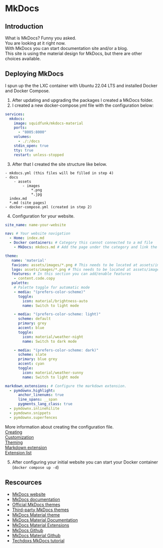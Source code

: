 # MkDocs  
  
## Introduction
What is MkDocs? Funny you asked.  
You are looking at it right now.  
With MkDocs you can start documentation site and/or a blog.  
This site is using the material design for MkDocs, but there are other choices available.  
  
## Deploying MkDocs  
I spun up the the LXC container with Ubuntu 22.04 LTS and installed Docker and Docker Compose.

1. After updating and upgrading the packages I created a MkDocs folder.
2. I created a new docker-compose.yml file with the configuration below:
```` yaml linenums="1" title="MkDocs Config"
services:
  mkdocs:
    image: squidfunk/mkdocs-material
    ports:
      - "8005:8000"
    volumes:
      - ./:/docs
    stdin_open: true
    tty: true
    restart: unless-stopped
````
3. After that I created the site structure like below.
`````
- mkdocs.yml (this files will be filled in step 4)
- docs
    - assets
        - images
            *.png
            *.jpg
  index.md
  *.md (site pages)
- docker-compose.yml (created in step 2)
`````
4. Configuration for your website.
```` yaml linenums="1" title="Website Config"
site_name: name-your-website

nav: # Your website navigation
  - Home: index.md
  - Docker containers: # Category this cannot connected to a md file
    - MkDocs: mkdocs.md # Add the page under the category and link the md file

theme:
   name: 'material'
   favicon: assets/images/*.png # This needs to be located at assets/images
   logo: assets/images/*.png # This needs to be located at assets/images
   features: # In this section you can add/enable features
    - content.code.copy
   palette:
    # Palette toggle for automatic mode     
    - media: "(prefers-color-scheme)"
      toggle:
        icon: material/brightness-auto
        name: Switch to light mode

    - media: "(prefers-color-scheme: light)"
      scheme: default
      primary: grey
      accent: blue
      toggle:
        icon: material/weather-night
        name: Switch to dark mode

    - media: "(prefers-color-scheme: dark)"
      scheme: slate
      primary: blue grey
      accent: cyan
      toggle:
        icon: material/weather-sunny
        name: Switch to light mode

markdown_extensions: # Configure the markdown extension.
  - pymdownx.highlight:
      anchor_linenums: true
      line_spans: __span
      pygments_lang_class: true
  - pymdownx.inlinehilite
  - pymdownx.snippets
  - pymdownx.superfences
````
More information about creating the configuration file.  
  [Creating](https://squidfunk.github.io/mkdocs-material/creating-your-site/)  
  [Customization](https://squidfunk.github.io/mkdocs-material/customization/)  
  [Theming](https://squidfunk.github.io/mkdocs-material/setup/changing-the-colors/)  
  [Markdown extension](https://squidfunk.github.io/mkdocs-material/setup/extensions/python-markdown-extensions/)  
  [Extension list](https://squidfunk.github.io/mkdocs-material/setup/extensions/)  

5. After configuring your initial website you can start your Docker container (`docker compose up -d`)  
  
## Rescources  
- [MkDocs website](https://www.mkdocs.org/)
- [MkDocs documentation](https://squidfunk.github.io/mkdocs-material/getting-started/)
- [Official MkDocs themes](https://www.mkdocs.org/user-guide/choosing-your-theme/)
- [Third-party MkDocs themes](https://github.com/mkdocs/mkdocs/wiki/MkDocs-Themes)
- [MkDocs Material theme](https://squidfunk.github.io/mkdocs-material/)
- [MkDocs Material Documentation](https://squidfunk.github.io/mkdocs-material/getting-started/)
- [MkDocs Material Extensions](https://squidfunk.github.io/mkdocs-material/setup/extensions/)
- [MkDocs Github](https://github.com/mkdocs/mkdocs)
- [MkDocs Material Github](https://github.com/squidfunk/mkdocs-material)
- [Techdoxs MkDocs tutorial](https://www.youtube.com/watch?v=K2RDsWgwDTU)